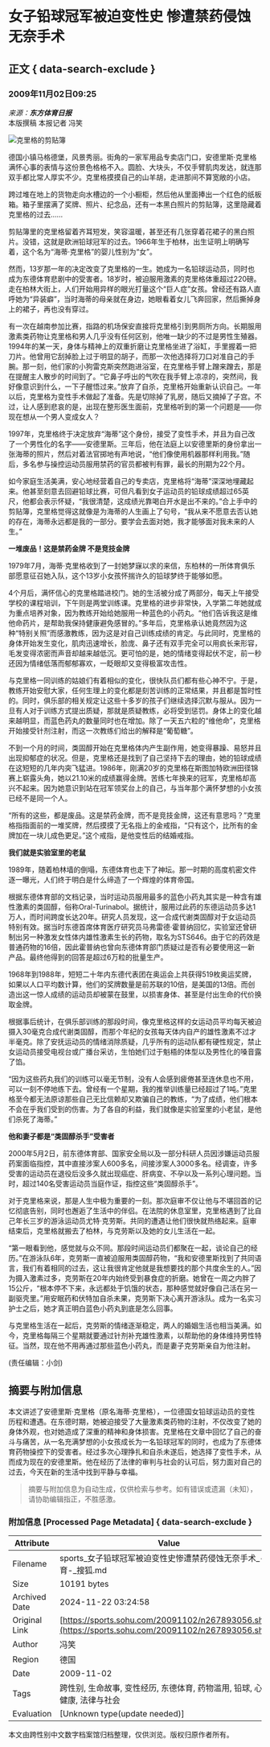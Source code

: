 # 女子铅球冠军被迫变性史 惨遭禁药侵蚀无奈手术

## 正文 { data-search-exclude }


### 2009年11月02日09:25 
_来源：**东方体育日报**_  
本版撰稿 本报记者 冯笑

![克里格的剪贴簿](https://photocdn.sohu.com/20070629/Img250835562.gif)

德国小镇马格德堡，风景秀丽。街角的一家军用品专卖店门口，安德里斯·克里格满怀心事的表情与这份景色格格不入。圆脸、大块头，不仅手臂肌肉发达，就连那双手都比常人厚实不少。克里格摸摸自己的山羊胡，走进那间不算宽敞的小店。

跨过堆在地上的货物走向水槽边的一个小橱柜，然后他从里面捧出一个红色的纸板箱。箱子里摆满了奖牌、照片、纪念品，还有一本黑白照片的剪贴簿，这里隐藏着克里格的过去……

剪贴簿里的克里格留着齐耳短发，笑容温暖，甚至还有几张穿着花裙子的黑白照片。没错，这就是欧洲铅球冠军的过去。1966年生于柏林，出生证明上明确写着，这个名为“海蒂·克里格”的婴儿性别为“女”。

然而，13岁那一年的决定改变了克里格的一生。她成为一名铅球运动员，同时也成为东德体育悲剧中的受害者。18岁时，被迫服用激素的克里格体重超过220磅。走在柏林大街上，人们开始用异样的眼光打量这个“巨人症”女孩。曾经还有路人直呼她为“异装癖”，当时海蒂的母亲就在身边，她眼看着女儿飞奔回家，然后撕掉身上的裙子，再也没有穿过。

有一次在越南参加比赛，指路的机场保安直接将克里格引到男厕所方向。长期服用激素类药物让克里格和男人几乎没有任何区别，他唯一缺少的不过是男性生殖器。1994年的某一天，身体与精神上的双重折磨让克里格坐进了浴缸，手里握着一把刀片。他曾用它刮掉脸上过于明显的胡子，而那一次他选择将刀口对准自己的手腕。那一刻，他们家的小狗雷克斯突然跑进浴室，在克里格手臂上蹭来蹭去，那是在提醒主人散步的时间到了。“它鼻子呼出的气吹在我手臂上凉凉的，突然间，我好像意识到什么，一下子醒悟过来。”放弃了自杀，克里格开始重新认识自己。一年以后，克里格为变性手术做起了准备。先是切除掉了乳房，随后又摘掉了子宫。不过，让人感到悲哀的是，出现在整形医生面前，克里格听到的第一个问题是——你现在想从一个男人变成女人？

1997年，克里格终于决定放弃“海蒂”这个身份，接受了变性手术，并且为自己改了一个男性化的名字——安德里斯。三年后，他在法庭上以安德里斯的身份拿出一张海蒂的照片，然后对着法官掷地有声地说，“他们像使用机器那样利用我。”随后，多名参与操控运动员服用禁药的官员都被判有罪，最长的刑期为22个月。

如今家庭生活美满，安心地经营着自己的专卖店，克里格将“海蒂”深深地埋藏起来。他甚至刻意去回避铅球比赛，可但凡看到女子运动员的铅球成绩超过65英尺，他都会表示怀疑，“我很清楚，这成绩光靠喝白开水是出不来的。”合上手中的剪贴簿，克里格觉得这就像是为海蒂的人生画上了句号，“我从来不愿意去否认她的存在，海蒂永远都是我的一部分。要学会去面对她，我才能够面对我未来的人生。”

**一堆废品！这是禁药金牌 不是竞技金牌**

1979年7月，海蒂·克里格收到了一封她梦寐以求的来信，东柏林的一所体育俱乐部愿意征召她入队，这个13岁小女孩怀揣许久的铅球梦终于能够如愿。

4个月后，满怀信心的克里格踏进校门。她的生活被分成了两部分，每天上午接受学校的课程培训，下午则是两堂训练课。克里格的进步非常快，入学第二年她就成为重点培养对象，因为教练开始给她服用一种蓝色的小药丸。“他们告诉我这是维他命药片，是帮助我保持健康避免感冒的。”多年后，克里格承认她竟然因为这种“特别关照”而感激教练，因为这是对自己训练成绩的肯定。与此同时，克里格的身体开始发生变化，肌肉迅速增长，脸庞、鼻子还有双手完全可以用疯长来形容，毛发变得浓密而声音却越来越低沉。更可怕的是，她的情绪变得起伏不定，前一秒还因为情绪低落而郁郁寡欢，一眨眼却又变得极富攻击性。

与克里格一同训练的姑娘们有着相似的变化，很快队员们都有些心神不宁。于是，教练开始安慰大家，任何生理上的变化都是刻苦训练的正常结果，并且都是暂时性的。同时，俱乐部的相关规定让这些十多岁的孩子们继续选择沉默与服从。因为一旦有人对于训练方式提出质疑，那就是质疑教练，必将受到惩罚。身体上的变化越来越明显，而蓝色药丸的数量同时也在增加。除了一天五六粒的“维他命”，克里格开始接受针剂注射，而这一次教练们给出的解释是“葡萄糖”。

不到一个月的时间，类固醇开始在克里格体内产生副作用，她变得暴躁、易怒并且出现抑郁症的状况。但是，克里格还是找到了自己坚持下去的理由，她的铅球成绩在这短短的几年内突飞猛进。1986年，刚满20岁的克里格在斯图加特欧洲田径锦赛上崭露头角，她以21.10米的成绩赢得金牌。苦练七年换来的冠军，克里格却高兴不起来。因为她意识到站在冠军领奖台上的自己，与当年那个满怀梦想的小女孩已经不是同一个人。

“所有的这些，都是废品。这是禁药金牌，而不是竞技金牌，这还有意思吗？”克里格指指面前的一堆奖牌，然后摸摸了无名指上的金戒指，“只有这个，比所有的金牌加在一块儿成色更足。”这个戒指，是他变性后的结婚戒指。

**我们就是实验室里的老鼠**

1989年，随着柏林墙的倒塌，东德体育也走下了神坛。那一时期的高度机密文件逐一曝光，人们终于明白是什么缔造了一个辉煌的体育帝国。

根据东德体育部的文档记录，当时运动员服用最多的蓝色小药丸其实是一种含有雄性激素的类固醇，俗称Oral-Turinabol。据统计，服用过此药的东德运动员多达1万人，而时间跨度长达20年。研究人员发现，这一合成代谢类固醇对于女运动员特别有效。据当时东德首席体育医疗研究员马弗雷德·霍普纳回忆，实验室还曾研制出另一种激发女性体内雄性激素生长的药物，取名为STS646。由于它的药效是普通药物的16倍，因此霍普纳也曾向东德体育部门质疑过是否有必要使用这一新产品。最终他得到的回答是超过6万粒的批量生产。

1968年到1988年，短短二十年内东德代表团在奥运会上共获得519枚奥运奖牌，如果以人口平均数计算，他们的奖牌数量是前苏联的10倍，是美国的13倍。而创造出这一惊人成绩的运动员却被蒙在鼓里，以损害身体、甚至是付出生命的代价换取金牌。

根据事后统计，在俱乐部训练的那段时间，像克里格这样的女运动员平均每天被迫摄入30毫克合成代谢类固醇，而那个年纪的女孩每天体内自产的雄性激素不过才半毫克。除了安抚运动员的情绪消除质疑，几乎所有的运动队都有硬性规定，禁止女运动员接受电视台或广播台采访，生怕她们过于魁梧的体型以及男性化的嗓音露了馅。

“因为这些药丸我们的训练可以毫无节制，没有人会感到疲倦甚至连休息也不用，可以一刻不停地练下去。曾经有一个星期，我的推举训练量已经超过了1吨。”克里格至今都无法原谅那些自己无比信赖却又欺骗自己的教练，“为了成绩，他们根本不会在乎我们受到的伤害。为了各自的利益，我们就像是实验室里的小老鼠，是他们杀死了海蒂。”

**他和妻子都是“类固醇杀手”受害者**

2000年5月2日，前东德体育部、国家安全局以及一部分科研人员因涉嫌运动员服药案面临指控，其中直接涉案人600多名，间接涉案人3000多名。经调查，许多受害的运动员在退役后没多久就出现癌症、肝病变、不孕以及一系列心理问题。当时，超过140名受害运动员当庭作证，指控这些“类固醇杀手”。

对于克里格来说，那是人生中极为重要的一刻。那次庭审不仅让他与不堪回首的记忆彻底告别，同时也邂逅了生活中的伴侣。在法院的休息室里，克里格遇到了比自己年长三岁的游泳运动员尤特·克劳斯。共同的遭遇让他们很快就热络起来。庭审结束后，克里格就搬去了柏林，与克劳斯以及她的女儿生活在一起。

“第一眼看到他，感觉就与众不同。那段时间运动员们都聚在一起，谈论自己的经历。”在游泳队6年，克劳斯一直被迫服用类固醇药物，“我和安德里斯找到了共同语言，我们有着相同的过去，这让我很肯定他就是我想要找的那个共度余生的人。”因为摄入激素过多，克劳斯在20年内始终受到暴食症的折磨。她曾在一周之内胖了15公斤，“根本停不下来，永远都处于饥饿的状态，那种感觉就好像自己活在另一副驱壳里。”用安眠药和伏特加自杀未果，克劳斯下决心离开游泳队。成为一名实习护士之后，她才真正明白蓝色小药丸到底是怎么回事。

与克里格生活在一起后，克劳斯的情绪逐渐稳定，两人的婚姻生活也相当美满。如今，克里格每隔三个星期就要通过针剂补充雄性激素，以帮助他的身体维持男性特征。当然，现在他不用再通过那些蓝色小药丸，而是妻子克劳斯亲自为他注射。

(责任编辑：小剑)

## 摘要与附加信息

<!-- tcd_abstract -->
本文讲述了安德里斯·克里格（原名海蒂·克里格），一位德国女铅球运动员的变性历程和遭遇。在东德时期，她被迫接受了大量激素类药物的注射，不仅改变了她的身体外观，也对她造成了深重的精神和身体损害。克里格在文章中回忆了自己的奋斗与痛苦，从一名充满梦想的小女孩成长为一名铅球冠军的同时，也成为了东德体育药物操控下的受害者。经过多次心理挣扎和自杀未遂后，她选择了变性手术，从而成为现在的安德里斯。他在经历了法律的审判与社会的认可后，努力面对自己的过去，今天在新的生活中找到平静与幸福。
<!-- tcd_abstract_end -->

> 摘要与附加信息为自动生成，仅供检索与参考。如有错误或遗漏（未知），请协助编辑指正，不胜感激。

### 附加信息 [Processed Page Metadata] { data-search-exclude }

| Attribute       | Value                                  |
|-----------------|----------------------------------------|
| Filename        | sports_女子铅球冠军被迫变性史惨遭禁药侵蚀无奈手术_-_体育-_搜狐.md                             |
| Size            | 10191 bytes                           |
| Archived Date   | 2024-11-22 03:24:58                             |
| Original Link   | [https://sports.sohu.com/20091102/n267893056.shtml](https://sports.sohu.com/20091102/n267893056.shtml)                       |
| Author          | 冯笑                               |
| Region          | 德国                               |
| Date            | 2009-11-02                                 |
| Tags            | 跨性别, 生命故事, 变性经历, 东德体育, 药物滥用, 铅球, 心理健康, 法律与社会                                 |
| Evaluation            | [Unknown type(update needed)]                                 |
<!-- tcd_table_end -->

本文由跨性别中文数字档案馆归档整理，仅供浏览。版权归原作者所有。
